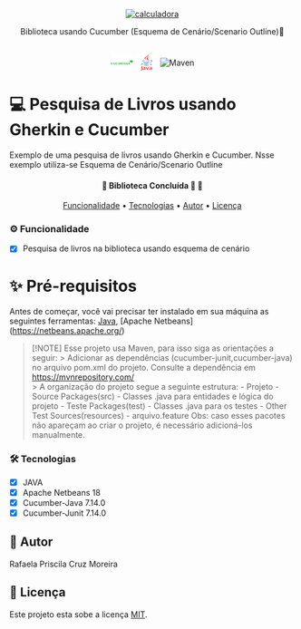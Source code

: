 <p align="center">
  <a href="https://unform.dev">
    <img src="https://github.com/GQS-2023/BibliotecaCucumber/assets/45953979/d27e5107-14af-4023-bcd0-9ff336397abc" height="150" width="175" alt="calculadora" />
  </a>
</p>

<p align="center">Biblioteca usando Cucumber (Esquema de Cenário/Scenario Outline)🚀</p>

<div align="center" style="display: inline_block"><br>
  <img align="center" alt="Cucumber" height="30" width="40" src="https://github.com/devicons/devicon/blob/master/icons/cucumber/cucumber-plain-wordmark.svg">
  <img align="center" alt="Java" height="30" width="40" src="https://github.com/devicons/devicon/blob/master/icons/java/java-original-wordmark.svg">
  <img align="center" alt="Maven" height="30" width="40" src="https://upload.wikimedia.org/wikipedia/commons/5/52/Apache_Maven_logo.svg">
</div>

# 💻 Pesquisa de Livros usando Gherkin e Cucumber

<p> Exemplo de uma pesquisa de livros usando Gherkin e Cucumber. Nsse exemplo utiliza-se Esquema de Cenário/Scenario Outline</p>

<h4 align="center"> 
	🚧  Biblioteca Concluída 🚀 🚧
</h4>

<p align="center">
 <a href="#-funcionalidades">Funcionalidade</a> •
 <a href="#-tecnologias">Tecnologias</a> • 
 <a href="#-autor">Autor</a> • 
 <a href="#user-content--licença">Licença</a>
</p>


### ⚙️ Funcionalidade

- [x] Pesquisa de livros na biblioteca usando esquema de cenário

# ✨ Pré-requisitos

Antes de começar, você vai precisar ter instalado em sua máquina as seguintes ferramentas:
[Java](https://www.oracle.com/br/java/technologies/downloads/), [Apache Netbeans] (https://netbeans.apache.org/) 
> [!NOTE] Esse projeto usa Maven, para isso siga as orientações a seguir:
  	> Adicionar as dependências (cucumber-junit,cucumber-java) no arquivo pom.xml do projeto. Consulte a dependência em https://mvnrepository.com/  
	> A organização do projeto segue a seguinte estrutura:
	        - Projeto
	            - Source Packages(src)
	               - Classes .java para entidades e lógica do projeto
	            - Teste Packages(test)
	   		- Classes .java para os testes
	            - Other Test Sources(resources)
	               - arquivo.feature
              Obs: caso esses pacotes não apareçam ao criar o projeto, é necessário adicioná-los manualmente.  

### 🛠 Tecnologias
- [x] JAVA
- [x] Apache Netbeans 18 
- [x] Cucumber-Java 7.14.0
- [x] Cucumber-Junit 7.14.0

## 🦸 Autor

Rafaela Priscila Cruz Moreira

## 📝 Licença

Este projeto esta sobe a licença [MIT](./LICENSE).



